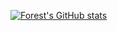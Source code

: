 [![Forest's GitHub stats](https://github-readme-stats.vercel.app/api?username=Disconnect0)](https://github.com/anuraghazra/github-readme-stats)
